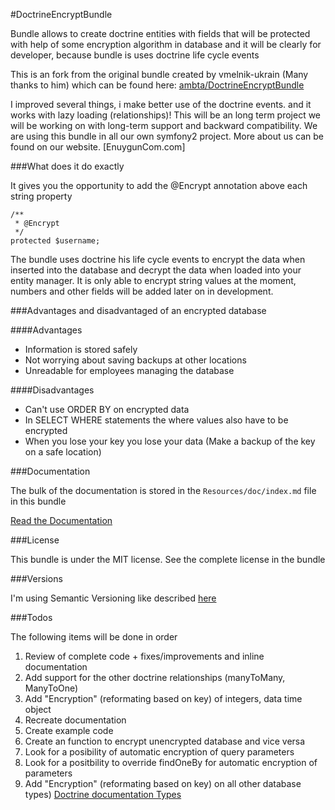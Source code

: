 #DoctrineEncryptBundle

Bundle allows to create doctrine entities with fields that will be protected with 
help of some encryption algorithm in database and it will be clearly for developer, because bundle is uses doctrine life cycle events

This is an fork from the original bundle created by vmelnik-ukrain (Many thanks to him) which can be found here:
[ambta/DoctrineEncryptBundle](https://github.com/ambta/DoctrineEncryptBundle)

I improved several things, i make better use of the doctrine events. and it works with lazy loading (relationships)!
This will be an long term project we will be working on with long-term support and backward compatibility. We are using this bundle in all our own symfony2 project.
More about us can be found on our website. [EnuygunCom.com]

###What does it do exactly

It gives you the opportunity to add the @Encrypt annotation above each string property

```
/**
 * @Encrypt
 */
protected $username;
```

The bundle uses doctrine his life cycle events to encrypt the data when inserted into the database and decrypt the data when loaded into your entity manager.
It is only able to encrypt string values at the moment, numbers and other fields will be added later on in development.

###Advantages and disadvantaged of an encrypted database

####Advantages
- Information is stored safely
- Not worrying about saving backups at other locations
- Unreadable for employees managing the database

####Disadvantages
- Can't use ORDER BY on encrypted data
- In SELECT WHERE statements the where values also have to be encrypted
- When you lose your key you lose your data (Make a backup of the key on a safe location)

###Documentation

The bulk of the documentation is stored in the `Resources/doc/index.md` file in this bundle

[Read the Documentation](https://github.com/marcel-ambta/DoctrineEncryptBundle/blob/master/Resources/doc/index.md)

###License

This bundle is under the MIT license. See the complete license in the bundle

###Versions

I'm using Semantic Versioning like described [here](http://semver.org)

###Todos

The following items will be done in order

1. Review of complete code + fixes/improvements and inline documentation
2. Add support for the other doctrine relationships (manyToMany, ManyToOne)
3. Add "Encryption" (reformating based on key) of integers, data time object
4. Recreate documentation
5. Create example code
6. Create an function to encrypt unencrypted database and vice versa
7. Look for a posibility of automatic encryption of query parameters
8. Look for a positbility to override findOneBy for automatic encryption of parameters
9. Add "Encryption" (reformating based on key) on all other database types) [Doctrine documentation Types](http://doctrine-dbal.readthedocs.org/en/latest/reference/types.html)
